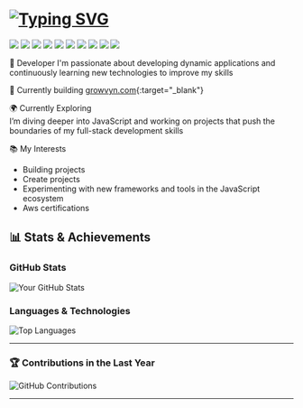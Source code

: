 

<h1 align="left"> <a href="https://git.io/typing-svg"> 
<img src="https://readme-typing-svg.herokuapp.com?font=Fira+Code&size=30&pause=1000&color=67D7B0&width=435&lines=About+Me" alt="Typing SVG" /> </a> </h1> 
<p align="left"> 
<img src="https://img.shields.io/badge/Developer-%230059b3.svg?&style=for-the-badge&logo=javascript&logoColor=white" /> 
<img src="https://img.shields.io/badge/JavaScript-%23F7DF1E?style=for-the-badge&logo=javascript&logoColor=black" /> 
<img src="https://img.shields.io/badge/PHP-%230075B8.svg?&style=for-the-badge&logo=php&logoColor=white" /> 
<img src="https://img.shields.io/badge/AWS-%23232F3E.svg?&style=for-the-badge&logo=amazon-aws&logoColor=white" /> 
<img src="https://img.shields.io/badge/Node.js-%234285F4.svg?&style=for-the-badge&logo=node.js&logoColor=white" /> 
<img src="https://img.shields.io/badge/MongoDB-%2347A248.svg?&style=for-the-badge&logo=mongodb&logoColor=white" /> 
<img src="https://img.shields.io/badge/React-%2320232a.svg?&style=for-the-badge&logo=react&logoColor=%2361DAFB" /> 
<img src="https://img.shields.io/badge/SQL%20Server-CC2927?style=flat-square&logo=microsoft-sql-server&logoColor=white" /> 
<img src="https://img.shields.io/badge/DynamoDB-3766AB?style=flat-square&logo=amazon-dynamodb&logoColor=white" /> 
<img src="https://img.shields.io/badge/MySQL-4479A1?style=flat-square&logo=mysql&logoColor=white" /> 
</p>

:rocket: Developer
I'm passionate about developing dynamic applications and continuously learning new technologies to improve my skills

:construction_worker: Currently building [growvyn.com](https://growvyn.com){:target="_blank"}   

🌍 Currently Exploring  
I’m diving deeper into JavaScript and working on projects that push the boundaries of my full-stack development skills

📚 My Interests
- Building projects
- Create projects 
- Experimenting with new frameworks and tools in the JavaScript ecosystem
- Aws certifications

## 📊 Stats & Achievements

### GitHub Stats
![Your GitHub Stats](https://github-readme-stats.vercel.app/api?username=kalugy&show_icons=true&count_private=true&hide=prs&theme=dark)

### Languages & Technologies
![Top Languages](https://github-readme-stats.vercel.app/api/top-langs/?username=kalugy&layout=compact&theme=dark)


---

### 🏆 Contributions in the Last Year
![GitHub Contributions](https://github-readme-streak-stats.herokuapp.com/?user=kalugy&theme=dark)

---
<!--
### 🔥 Wakatime Stats
[![Wakatime](https://wakatime.com/badge/user/kalugy.svg)](https://wakatime.com/@kalugy)

### Most Used Repositories
[![Your Repository](https://github-readme-stats.vercel.app/api/pin/?username=kalugy&repo=your-repository)](https://github.com/kalugy/your-repository)
-->


